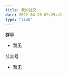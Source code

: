 ```yaml
---
title: 我的社交
date: 2022-04-20 09:29:41
type: "link"
---
```

<div>
    群聊
    <ul>
        <li>暂无</li>
    </ul>
</div>
<div>
    公众号
    <ul>
        <li>暂无</li>
    </ul>
</div>